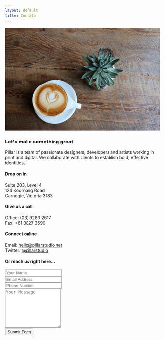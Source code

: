 ```yaml
---
layout: default
title: Contato
---
```


<div>
    <section class="height-70 bg--dark imagebg page-title page-title--animate parallax">
        <div class="background-image-holder">
            <img alt="image" src="img/hero16.jpg" />
        </div>
        <div class="container pos-vertical-center">
            <div class="row">
                <div class="col-sm-10 col-sm-offset-1 text-center">
                    <h3>Let's make something great</h3>
                    <p class="lead">Pillar is a team of passionate designers, developers and artists working in print and digital. We collaborate with clients to establish bold, effective identities.</p>
                </div>
            </div>
            <!--end row-->
        </div>
        <!--end container-->
    </section>
    <section class="features features-10">
        <div class="feature bg--white col-md-4 text-center">
            <i class="icon icon--lg icon-Map-Marker2"></i>
            <h4>Drop on in</h4>
            <p>
                Suite 203, Level 4
                <br /> 124 Koornang Road
                <br /> Carnegie, Victoria 3183
            </p>
        </div>
        <div class="feature bg--secondary col-md-4 text-center">
            <i class="icon icon--lg icon-Phone-2"></i>
            <h4>Give us a call</h4>
            <p>
                Office: (03) 9283 2617
                <br /> Fax: +61 3827 3590
            </p>
        </div>
        <div class="feature bg--dark col-md-4 text-center">
            <i class="icon icon--lg icon-Computer"></i>
            <h4>Connect online</h4>
            <p>
                Email:
                <a href="#">hello@pillarstudio.net</a>
                <br /> Twitter:
                <a href="#">@pillarstudio</a>
            </p>
        </div>
    </section>
    <section>
        <div class="container">
            <div class="row">
                <div class="col-sm-8 col-sm-offset-2">
                    <form class="form--square form-email" data-success="Thanks for your enquiry, we'll be in touch soon" data-error="Please fill all required fields">
                        <h4 class="text-center">Or reach us right here&hellip;</h4>
                        <div class="input-with-icon col-sm-12">
                            <i class="icon-MaleFemale"></i>
                            <input class="validate-required" type="text" name="name" placeholder="Your Name" />
                        </div>
                        <div class="input-with-icon col-sm-6">
                            <i class="icon-Email"></i>
                            <input class="validate-required validate-email" type="email" name="email" placeholder="Email Address" />
                        </div>
                        <div class="input-with-icon col-sm-6">
                            <i class="icon-Phone-2"></i>
                            <input type="tel" name="telephone" placeholder="Phone Number" />
                        </div>
                        <div class="col-sm-12">
                            <textarea class="validate-required" name="message" placeholder="Your Message" rows="8"></textarea>
                        </div>
                        <div class="col-sm-12">
                            <button type="submit" class="btn btn--primary">
                                Submit Form
                            </button>
                        </div>
                    </form>
                </div>
            </div>
            <!--end of row-->
        </div>
        <!--end of container-->
    </section>
